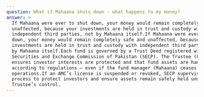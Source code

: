 ```yaml
---
question: What if Mahaana shuts down - what happens to my money?
answer: >
  If Mahaana were ever to shut down, your money would remain completely safe and
  unaffected, because your investments are held in trust and custody with
  independent third parties, not by Mahaana itself.If Mahaana were ever to shut
  down, your money would remain completely safe and unaffected, because your
  investments are held in trust and custody with independent third parties, not
  by Mahaana itself.Each fund is governed by a Trust Deed registered with the
  Securities and Exchange Commission of Pakistan (SECP). The Trustee (CDC)
  ensures investor interests are protected and that fund assets are handled
  according to regulations — even if the fund manager (Mahaana) ceases
  operations.If an AMC’s license is suspended or revoked, SECP supervises the
  process to protect investors and ensure assets remain safely held under the
  Trustee’s control.
---
```

